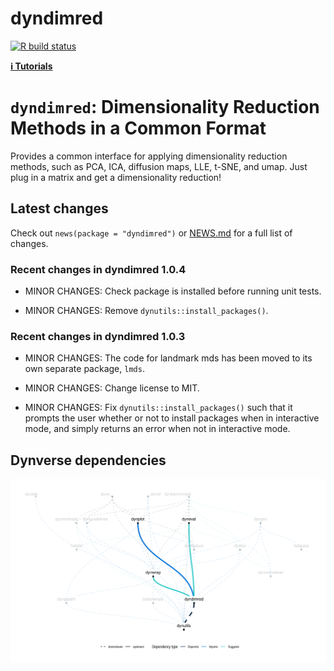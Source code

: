 dyndimred
================

<!-- badges: start -->

[![R build
status](https://github.com/dynverse/dyndimred/workflows/R-CMD-check/badge.svg)](https://github.com/dynverse/dyndimred/actions)
<!-- badges: end -->

[**ℹ️ Tutorials**](https://dynverse.org)

# `dyndimred`: Dimensionality Reduction Methods in a Common Format

Provides a common interface for applying dimensionality reduction
methods, such as PCA, ICA, diffusion maps, LLE, t-SNE, and umap. Just
plug in a matrix and get a dimensionality reduction!

## Latest changes

Check out `news(package = "dyndimred")` or [NEWS.md](NEWS.md) for a full
list of changes.

<!-- This section gets automatically generated from inst/NEWS.md, and also generates inst/NEWS -->

### Recent changes in dyndimred 1.0.4

-   MINOR CHANGES: Check package is installed before running unit tests.

-   MINOR CHANGES: Remove `dynutils::install_packages()`.

### Recent changes in dyndimred 1.0.3

-   MINOR CHANGES: The code for landmark mds has been moved to its own
    separate package, `lmds`.

-   MINOR CHANGES: Change license to MIT.

-   MINOR CHANGES: Fix `dynutils::install_packages()` such that it
    prompts the user whether or not to install packages when in
    interactive mode, and simply returns an error when not in
    interactive mode.

## Dynverse dependencies

<!-- Generated by "update_dependency_graphs.R" in the main dynverse repo -->

![](man/figures/dependencies.png)
